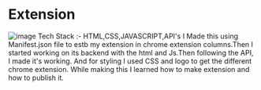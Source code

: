 # Extension

![image](https://github.com/ankitkr0408/Extension/assets/122714569/a770e74b-1ca4-483c-8ec1-85dc5863aca9)
Tech Stack :- HTML,CSS,JAVASCRIPT,API's
I Made this using Manifest.json file to estb my extension in chrome extension columns.Then I started working on its backend with the html and Js.Then following the API, I made it's working. And for styling I used CSS and logo to get the different chrome extension.
While making this I learned how to make extension and how to publish it.
